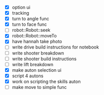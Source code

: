 - [x] option ui
- [x] tracking
- [x] turn to angle func
- [x] turn to face func
- [ ] robot::Robot::seek
- [x] robot::Robot::moveTo
- [x] have hannah take photo
- [ ] write drive build instructions for notebook
- [ ] write shooter breakdown
- [ ] write shooter build instructions
- [ ] write lift breakdown
- [x] make auton selection ui
- [x] script 4 autons
- [x] work on scripting the skills auton
- [ ] make move to simple func
